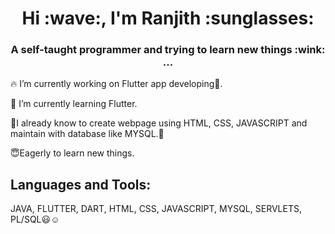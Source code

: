 
 <h1 align="center"><b>Hi :wave:, I'm Ranjith :sunglasses:</b></h1>
<h3 align="center">A self-taught programmer and trying to learn new things :wink: ...</h3>



:fire: I’m currently working on Flutter app developing:iphone:.

:seedling: I’m currently learning Flutter.

:deciduous_tree:I already know to create webpage using HTML, CSS, JAVASCRIPT and maintain with database like MYSQL.:blossom:

:innocent:Eagerly to learn new things.

## Languages and Tools:
JAVA, FLUTTER, DART, HTML, CSS, JAVASCRIPT, MYSQL, SERVLETS, PL/SQL:smiley::relaxed:
